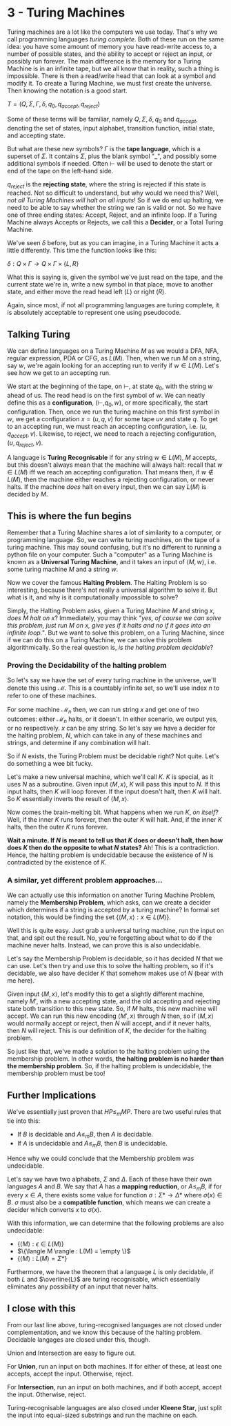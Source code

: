 # 3 - Turing Machines

Turing machines are a lot like the computers we use today. That's why we call programming languages *turing complete*. Both of these run on the same idea: you have some amount of memory you have read-write access to, a number of possible states, and the ability to accept or reject an input, or possibly run forever. The main difference is the memory for a Turing Machine is in an infinite tape, but we all know that in reality, such a thing is impossible. There is then a read/write head that can look at a symbol and modify it. To create a Turing Machine, we must first create the universe. Then knowing the notation is a good start.

$T = (Q, \Sigma, \Gamma, \delta, q_0, q_{accept}, q_{reject})$

Some of these terms will be familiar, namely $Q, \Sigma, \delta, q_0$ and $q_{accept}$, denoting the set of states, input alphabet, transition function, initial state, and accepting state.

But what are these new symbols? $\Gamma$ is the **tape language**, which is a superset of $\Sigma$. It contains $\Sigma$, plus the blank symbol "_", and possibly some additional symbols if needed. Often $\vdash$ will be used to denote the start or end of the tape on the left-hand side.

$q_{reject}$ is the **rejecting state**, where the string is rejected if this state is reached. Not so difficult to understand, but why would we need this? Well, *not all Turing Machines will halt on all inputs*! So if we do end up halting, we need to be able to say whether the string we ran is valid or not. So we have one of three ending states: Accept, Reject, and an infinite loop. If a Turing Machine always Accepts or Rejects, we call this a **Decider**, or a Total Turing Machine.

We've seen $\delta$ before, but as you can imagine, in a Turing Machine it acts a little differently. This time the function looks like this:

$\delta : Q \times \Gamma \rightarrow Q \times \Gamma \times \{L,R\}$

What this is saying is, given the symbol we've just read on the tape, and the current state we're in, write a new symbol in that place, move to another state, and either move the read head left ($L$) or right ($R$).

Again, since most, if not all programming languages are turing complete, it is absolutely acceptable to represent one using pseudocode.

## Talking Turing

We can define languages on a Turing Machine $M$ as we would a DFA, NFA, regular expression, PDA or CFG, as $L(M)$. Then, when we run $M$ on a string, say $w$, we're again looking for an accepting run to verify if $w \in L(M)$. Let's see how we get to an accepting run.

We start at the beginning of the tape, on $\vdash$, at state $q_0$, with the string $w$ ahead of us. The read head is on the first symbol of $w$. We can neatly define this as a **configuration**, $(\vdash, q_0, w)$, or more specifically, the start configuration. Then, once we run the turing machine on this first symbol in $w$, we get a configuration $x = (u, q, v)$ for some tape $uv$ and state $q$. To get to an accepting run, we must reach an accepting configuration, i.e. $(u, q_{accept}, v)$. Likewise, to reject, we need to reach a rejecting configuration, $(u, q_{reject}, v)$.

A language is **Turing Recognisable** if for any string $w \in L(M)$, $M$ accepts, but this doesn't always mean that the machine will always halt: recall that $w \in L(M)$ iff we reach an accepting configuration. That means then, if $w \notin L(M)$, then the machine either reaches a rejecting configuration, or never halts. If the machine *does* halt on every input, then we can say $L(M)$ is decided by $M$.

## This is where the fun begins

Remember that a Turing Machine shares a lot of similarity to a computer, or programming language. So, we can write turing machines, on the tape of a turing machine. This may sound confusing, but it's no different to running a python file on your computer. Such a "computer" as a Turing Machine is known as a **Universal Turing Machine**, and it takes an input of $\langle M, w \rangle$, i.e. some turing machine $M$ and a string $w$.

Now we cover the famous **Halting Problem**. The Halting Problem is so interesting, because there's not really a universal algorithm to solve it. But what is it, and why is it computationally impossible to solve?

Simply, the Halting Problem asks, given a Turing Machine $M$ and string $x$, *does $M$ halt on $x$*? Immediately, you may think *"yes, of course we can solve this problem, just run M on x, give yes if it halts and no if it goes into an infinite loop."*. But we want to solve this problem, on a Turing Machine, since if we can do this on a Turing Machine, we can solve this problem algorithmically. So the real question is, *is the halting problem decidable*?

### Proving the Decidability of the halting problem

So let's say we have the set of every turing machine in the universe, we'll denote this using $\mathscr{M}$. This is a countably infinite set, so we'll use index $n$ to refer to one of these machines.

For some machine $\mathscr{M}_n$ then, we can run string $x$ and get one of two outcomes: either $\mathscr{M}_n$ halts, or it doesn't. In either scenario, we output yes, or no respectively. $x$ can be any string. So let's say we have a decider for the halting problem, $N$, which can take in any of these machines and strings, and determine if any combination will halt.

So if $N$ exists, the Turing Problem must be decidable right? Not quite. Let's do something a wee bit fucky.

Let's make a new universal machine, which we'll call $K$. $K$ is special, as it uses $N$ as a subroutine. Given input $\langle M,x \rangle$, $K$ will pass this input to $N$. If this input halts, then $K$ will loop forever. If the input doesn't halt, then $K$ will halt. So $K$ essentially inverts the result of $\langle M,x \rangle$.

Now comes the brain-melting bit. What happens when we run $K$, *on itself*? Well, if the inner $K$ runs forever, then the outer $K$ will halt. And, if the inner $K$ halts, then the outer $K$ runs forever.

**Wait a minute. If $N$ is meant to tell us that $K$ does or doesn't halt, then how does $K$ then do the opposite to what $N$ states?** Ah! This is a contradiction. Hence, the halting problem is undecidable because the existence of $N$ is contradicted by the existence of $K$.

### A similar, yet different problem approaches...

We can actually use this information on another Turing Machine Problem, namely the **Membership Problem**, which asks, can we create a decider which determines if a string is accepted by a turing machine? In formal set notation, this would be finding the set $\{\langle M,x \rangle : x \in L(M)\}$.

Well this is quite easy. Just grab a universal turing machine, run the input on that, and spit out the result. No, you're forgetting about what to do if the machine never halts. Instead, we can prove this is also undecidable.

Let's say the Membership Problem is decidable, so it has decided $N$ that we can use. Let's then try and use this to solve the halting problem, so if it's decidable, we also have decider $K$ that somehow makes use of $N$ (bear with me here).

Given input $\langle M,x \rangle$, let's modify this to get a slightly different machine, namely $M'$, with a new accepting state, and the old accepting and rejecting state both transition to this new state. So, if $M$ halts, this new machine will accept. We can run this new encoding $\langle M',x \rangle$ through $N$ then, so if $\langle M,x \rangle$ would normally accept or reject, then $N$ will accept, and if it never halts, then $N$ will reject. This is our definition of $K$, the decider for the halting problem.

So just like that, we've made a solution to the halting problem using the membership problem. In other words, **the halting problem is no harder than the membership problem**. So, if the halting problem is undecidable, the membership problem must be too!

## Further Implications

We've essentially just proven that $HP \leq_m MP$. There are two useful rules that tie into this:

- If $B$ is decidable and $A \leq_m B$, then $A$ is decidable.
- If $A$ is undecidable and $A \leq_m B$, then $B$ is undecidable.

Hence why we could conclude that the Membership problem was undecidable.

Let's say we have two alphabets, $\Sigma$ and $\Delta$. Each of these have their own languages $A$ and $B$. We say that $A$ has a **mapping reduction**, or $A \leq_m B$, if for every $x \in A$, there exists some value for function $\sigma : \Sigma* \rightarrow \Delta*$ where $\sigma(x) \in B$. $\sigma$ must also be a **compatible function**, which means we can create a decider which converts $x$ to $\sigma(x)$.

With this information, we can determine that the following problems are also undecidable:

- $\{\langle M \rangle : \epsilon \in L(M)\}$
- $\{\langle M \rangle : L(M) = \empty \}$
- $\{\langle M \rangle : L(M) = \Sigma* \}$

Furthermore, we have the theorem that a language $L$ is only decidable, if both $L$ and $\overline{L}$ are turing recognisable, which essentially eliminates any possibility of an input that never halts.

## I close with this

From our last line above, turing-recognised languages are not closed under complementation, and we know this because of the halting problem. Decidable langages are closed under this, though.

Union and Intersection are easy to figure out.

For **Union**, run an input on both machines. If for either of these, at least one accepts, accept the input. Otherwise, reject.

For **Intersection**, run an input on both machines, and if both accept, accept the input. Otherwise, reject.

Turing-recognisable languages are also closed under **Kleene Star**, just split the input into equal-sized substrings and run the machine on each.